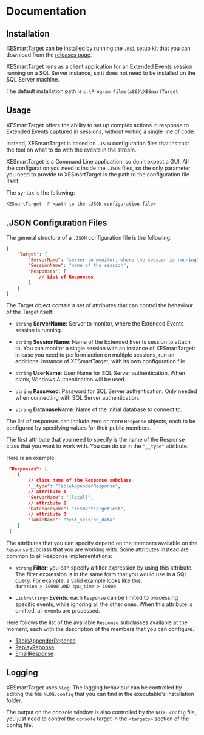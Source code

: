 # Documentation

## Installation

XESmartTarget can be installed by running the `.msi` setup kit that you can download from the [releases page](https://github.com/spaghettidba/XESmartTarget/releases). 

XESmartTarget runs 
as a client application for an Extended Events session running on a SQL Server instance, so it does not need to be installed on the SQL Server machine.

The default installation path is `c:\Program Files(x86)\XESmartTarget`

## Usage

XESmartTarget offers the ability to set up complex actions in response to Extended Events captured in sessions, without writing a single line of code. 

Instead, XESmartTarget is based on `.JSON` configuration files that instruct the tool on what to do with the events in the stream.

XESmartTarget is a Command Line application, so don't expect a GUI. All the configuration you need is inside the `.JSON` files, so the only parameter you need to provide to XESmartTarget is the path to the configuration file itself. 

The syntax is the following:

```cmd
XESmartTarget -F <path to the .JSON configuration file>
```

## .JSON Configuration Files

The general structure of a `.JSON` configuration file is the following:

```json
{
    "Target": {
        "ServerName": "server to monitor, where the session is running",
        "SessionName": "name of the session",
        "Responses": [
            // List of Responses
        ]
    }
}
```

The Target object contain a set of attributes that can control the behaviour of the Target itself: 

* `string` **ServerName**: Server to monitor, where the Extended Events session is running.

* `string` **SessionName**: Name of the Extended Events session to attach to. You can monitor a single session with an instance of XESmartTarget: in case you need to perform action on multiple sessions, run an additional instance of XESmartTarget, with its own configuration file.

* `string` **UserName**: User Name for SQL Server authentication. When blank, Windows Authentication will be used.

* `string` **Password**: Password for SQL Server authentication. Only needed when connecting with SQL Server authentication.

* `string` **DatabaseName**: Name of the initial database to connect to.


The list of responses can include zero or more `Response` objects, each to be configured by specifying values for their public members. 

The first attribute that you need to specify is the name of the Response class that you want to work with. You can do so in the `"__type"` attribute.

Here is an example:

```json
 "Responses": [
    {
        // class name of the Response subclass
        "__type": "TableAppenderResponse",
        // attribute 1
        "ServerName": "(local)",
        // attribute 2
        "DatabaseName": "XESmartTargetTest",
        // attribute 3
        "TableName": "test_session_data"
    }
 ]
```

The attributes that you can specify depend on the members available on the `Response` subclass that you are working with. Some attributes instead are common to all Response implementations:

* `string` **Filter**: you can specify a filter expression by using this attribute. The filter expression is in the same form that you would use in a SQL query. For example, a valid example looks like this: 
<BR>`duration > 10000 AND cpu_time > 10000`

* `List<string>` **Events**: each `Response` can be limited to processing specific events, while ignoring all the other ones. When this attribute is omitted, all events are processed.

Here follows the list of the available `Response` subclasses available at the moment, each with the description of the members that you can configure.

* [TableAppenderReponse](./TableAppenderResponse.md)
* [ReplayReponse](./ReplayResponse.md)
* [EmailResponse](./EmailResponse.md)

## Logging

XESmartTarget uses `NLog`. The logging behaviour can be controlled by editing the file `NLOG.config` that you can find in the executable's installation folder.

The output on the console window is also controlled by the `NLOG.config` file, you just need to control the `console` target in the `<targets>` section of the config file.